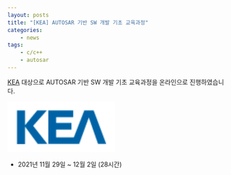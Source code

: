 ```yaml
---
layout: posts
title: "[KEA] AUTOSAR 기반 SW 개발 기초 교육과정"
categories: 
    - news
tags: 
    - c/c++
    - autosar
---
```


[KEA](https://www.gokea.org/) 대상으로 AUTOSAR 기반 SW 개발 기초 교육과정을 온라인으로 진행하였습니다.

![KEA logo](/assets/img/post/kea_logo.png)

- 2021년 11월 29일 ~ 12월 2일 (28시간)




